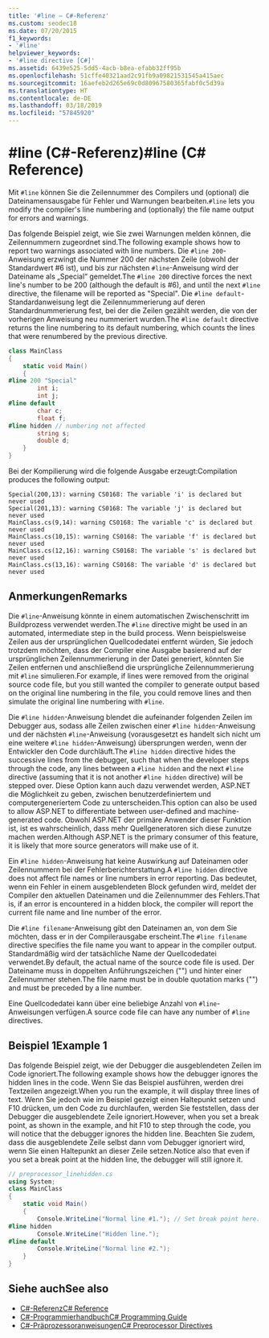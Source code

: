 ```yaml
---
title: '#line – C#-Referenz'
ms.custom: seodec18
ms.date: 07/20/2015
f1_keywords:
- '#line'
helpviewer_keywords:
- '#line directive [C#]'
ms.assetid: 6439e525-5dd5-4acb-b8ea-efabb32ff95b
ms.openlocfilehash: 51cffe40321aad2c91fb9a09821531545a415aec
ms.sourcegitcommit: 16aefeb2d265e69c0d80967580365fabf0c5d39a
ms.translationtype: HT
ms.contentlocale: de-DE
ms.lasthandoff: 03/18/2019
ms.locfileid: "57845920"
---
```

# <a name="line-c-reference"></a><span data-ttu-id="9e2bb-102">#line (C#-Referenz)</span><span class="sxs-lookup"><span data-stu-id="9e2bb-102">#line (C# Reference)</span></span>
<span data-ttu-id="9e2bb-103">Mit `#line` können Sie die Zeilennummer des Compilers und (optional) die Dateinamensausgabe für Fehler und Warnungen bearbeiten.</span><span class="sxs-lookup"><span data-stu-id="9e2bb-103">`#line` lets you modify the compiler's line numbering and (optionally) the file name output for errors and warnings.</span></span>

<span data-ttu-id="9e2bb-104">Das folgende Beispiel zeigt, wie Sie zwei Warnungen melden können, die Zeilennummern zugeordnet sind.</span><span class="sxs-lookup"><span data-stu-id="9e2bb-104">The following example shows how to report two warnings associated with line numbers.</span></span> <span data-ttu-id="9e2bb-105">Die `#line 200`-Anweisung erzwingt die Nummer 200 der nächsten Zeile (obwohl der Standardwert #6 ist), und bis zur nächsten `#line`-Anweisung wird der Dateiname als „Special“ gemeldet.</span><span class="sxs-lookup"><span data-stu-id="9e2bb-105">The `#line 200` directive forces the next line's number to be 200 (although the default is #6), and until the next `#line` directive, the filename will be reported as "Special".</span></span> <span data-ttu-id="9e2bb-106">Die `#line default`-Standardanweisung legt die Zeilennummerierung auf deren Standardnummerierung fest, bei der die Zeilen gezählt werden, die von der vorherigen Anweisung neu nummeriert wurden.</span><span class="sxs-lookup"><span data-stu-id="9e2bb-106">The `#line default` directive returns the line numbering to its default numbering, which counts the lines that were renumbered by the previous directive.</span></span>  
  
```csharp
class MainClass  
{  
    static void Main()  
    {  
#line 200 "Special"  
        int i;
        int j;
#line default  
        char c;
        float f;
#line hidden // numbering not affected  
        string s;   
        double d;
    }  
}  
```  
<span data-ttu-id="9e2bb-107">Bei der Kompilierung wird die folgende Ausgabe erzeugt:</span><span class="sxs-lookup"><span data-stu-id="9e2bb-107">Compilation produces the following output:</span></span>

```console
Special(200,13): warning CS0168: The variable 'i' is declared but never used
Special(201,13): warning CS0168: The variable 'j' is declared but never used
MainClass.cs(9,14): warning CS0168: The variable 'c' is declared but never used
MainClass.cs(10,15): warning CS0168: The variable 'f' is declared but never used
MainClass.cs(12,16): warning CS0168: The variable 's' is declared but never used
MainClass.cs(13,16): warning CS0168: The variable 'd' is declared but never used
```

## <a name="remarks"></a><span data-ttu-id="9e2bb-108">Anmerkungen</span><span class="sxs-lookup"><span data-stu-id="9e2bb-108">Remarks</span></span>  
 <span data-ttu-id="9e2bb-109">Die `#line`-Anweisung könnte in einem automatischen Zwischenschritt im Buildprozess verwendet werden.</span><span class="sxs-lookup"><span data-stu-id="9e2bb-109">The `#line` directive might be used in an automated, intermediate step in the build process.</span></span> <span data-ttu-id="9e2bb-110">Wenn beispielsweise Zeilen aus der ursprünglichen Quellcodedatei entfernt würden, Sie jedoch trotzdem möchten, dass der Compiler eine Ausgabe basierend auf der ursprünglichen Zeilennummerierung in der Datei generiert, könnten Sie Zeilen entfernen und anschließend die ursprüngliche Zeilennummerierung mit `#line` simulieren.</span><span class="sxs-lookup"><span data-stu-id="9e2bb-110">For example, if lines were removed from the original source code file, but you still wanted the compiler to generate output based on the original line numbering in the file, you could remove lines and then simulate the original line numbering with `#line`.</span></span>  
  
 <span data-ttu-id="9e2bb-111">Die `#line hidden`-Anweisung blendet die aufeinander folgenden Zeilen im Debugger aus, sodass alle Zeilen zwischen einer `#line hidden`-Anweisung und der nächsten `#line`-Anweisung (vorausgesetzt es handelt sich nicht um eine weitere `#line hidden`-Anweisung) übersprungen werden, wenn der Entwickler den Code durchläuft.</span><span class="sxs-lookup"><span data-stu-id="9e2bb-111">The `#line hidden` directive hides the successive lines from the debugger, such that when the developer steps through the code, any lines between a `#line hidden` and the next `#line` directive (assuming that it is not another `#line hidden` directive) will be stepped over.</span></span> <span data-ttu-id="9e2bb-112">Diese Option kann auch dazu verwendet werden, ASP.NET die Möglichkeit zu geben, zwischen benutzerdefiniertem und computergeneriertem Code zu unterscheiden.</span><span class="sxs-lookup"><span data-stu-id="9e2bb-112">This option can also be used to allow ASP.NET to differentiate between user-defined and machine-generated code.</span></span> <span data-ttu-id="9e2bb-113">Obwohl ASP.NET der primäre Anwender dieser Funktion ist, ist es wahrscheinlich, dass mehr Quellgeneratoren sich diese zunutze machen werden.</span><span class="sxs-lookup"><span data-stu-id="9e2bb-113">Although ASP.NET is the primary consumer of this feature, it is likely that more source generators will make use of it.</span></span>  
  
 <span data-ttu-id="9e2bb-114">Ein `#line hidden`-Anweisung hat keine Auswirkung auf Dateinamen oder Zeilennummern bei der Fehlerberichterstattung.</span><span class="sxs-lookup"><span data-stu-id="9e2bb-114">A `#line hidden` directive does not affect file names or line numbers in error reporting.</span></span> <span data-ttu-id="9e2bb-115">Das bedeutet, wenn ein Fehler in einem ausgeblendeten Block gefunden wird, meldet der Compiler den aktuellen Dateinamen und die Zeilennummer des Fehlers.</span><span class="sxs-lookup"><span data-stu-id="9e2bb-115">That is, if an error is encountered in a hidden block, the compiler will report the current file name and line number of the error.</span></span>  
  
 <span data-ttu-id="9e2bb-116">Die `#line filename`-Anweisung gibt den Dateinamen an, von dem Sie möchten, dass er in der Compilerausgabe erscheint.</span><span class="sxs-lookup"><span data-stu-id="9e2bb-116">The `#line filename` directive specifies the file name you want to appear in the compiler output.</span></span> <span data-ttu-id="9e2bb-117">Standardmäßig wird der tatsächliche Name der Quellcodedatei verwendet.</span><span class="sxs-lookup"><span data-stu-id="9e2bb-117">By default, the actual name of the source code file is used.</span></span> <span data-ttu-id="9e2bb-118">Der Dateiname muss in doppelten Anführungszeichen ("") und hinter einer Zeilennummer stehen.</span><span class="sxs-lookup"><span data-stu-id="9e2bb-118">The file name must be in double quotation marks ("") and must be preceded by a line number.</span></span>  
  
 <span data-ttu-id="9e2bb-119">Eine Quellcodedatei kann über eine beliebige Anzahl von `#line`-Anweisungen verfügen.</span><span class="sxs-lookup"><span data-stu-id="9e2bb-119">A source code file can have any number of `#line` directives.</span></span>  
  
## <a name="example-1"></a><span data-ttu-id="9e2bb-120">Beispiel 1</span><span class="sxs-lookup"><span data-stu-id="9e2bb-120">Example 1</span></span>  
 <span data-ttu-id="9e2bb-121">Das folgende Beispiel zeigt, wie der Debugger die ausgeblendeten Zeilen im Code ignoriert.</span><span class="sxs-lookup"><span data-stu-id="9e2bb-121">The following example shows how the debugger ignores the hidden lines in the code.</span></span> <span data-ttu-id="9e2bb-122">Wenn Sie das Beispiel ausführen, werden drei Textzeilen angezeigt.</span><span class="sxs-lookup"><span data-stu-id="9e2bb-122">When you run the example, it will display three lines of text.</span></span> <span data-ttu-id="9e2bb-123">Wenn Sie jedoch wie im Beispiel gezeigt einen Haltepunkt setzen und F10 drücken, um den Code zu durchlaufen, werden Sie feststellen, dass der Debugger die ausgeblendete Zeile ignoriert.</span><span class="sxs-lookup"><span data-stu-id="9e2bb-123">However, when you set a break point, as shown in the example, and hit F10 to step through the code, you will notice that the debugger ignores the hidden line.</span></span> <span data-ttu-id="9e2bb-124">Beachten Sie zudem, dass die ausgeblendete Zeile selbst dann vom Debugger ignoriert wird, wenn Sie einen Haltepunkt an dieser Zeile setzen.</span><span class="sxs-lookup"><span data-stu-id="9e2bb-124">Notice also that even if you set a break point at the hidden line, the debugger will still ignore it.</span></span>  
  
```csharp
// preprocessor_linehidden.cs  
using System;  
class MainClass   
{  
    static void Main()   
    {  
        Console.WriteLine("Normal line #1."); // Set break point here.  
#line hidden  
        Console.WriteLine("Hidden line.");  
#line default  
        Console.WriteLine("Normal line #2.");  
    }  
}  
```  
  
## <a name="see-also"></a><span data-ttu-id="9e2bb-125">Siehe auch</span><span class="sxs-lookup"><span data-stu-id="9e2bb-125">See also</span></span>

- [<span data-ttu-id="9e2bb-126">C#-Referenz</span><span class="sxs-lookup"><span data-stu-id="9e2bb-126">C# Reference</span></span>](../../../csharp/language-reference/index.md)
- [<span data-ttu-id="9e2bb-127">C#-Programmierhandbuch</span><span class="sxs-lookup"><span data-stu-id="9e2bb-127">C# Programming Guide</span></span>](../../../csharp/programming-guide/index.md)
- [<span data-ttu-id="9e2bb-128">C#-Präprozessoranweisungen</span><span class="sxs-lookup"><span data-stu-id="9e2bb-128">C# Preprocessor Directives</span></span>](../../../csharp/language-reference/preprocessor-directives/index.md)
